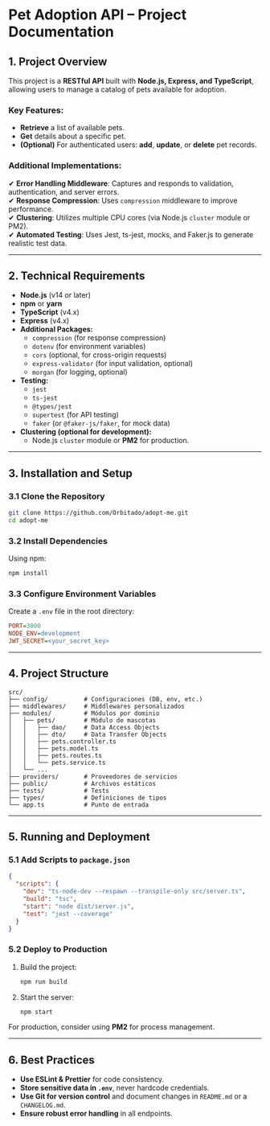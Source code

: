 # Pet Adoption API – Project Documentation

## 1. Project Overview

This project is a **RESTful API** built with **Node.js, Express, and TypeScript**, allowing users to manage a catalog of pets available for adoption.

### Key Features:

- **Retrieve** a list of available pets.
- **Get** details about a specific pet.
- **(Optional)** For authenticated users: **add**, **update**, or **delete** pet records.

### Additional Implementations:

✔ **Error Handling Middleware**: Captures and responds to validation, authentication, and server errors.  
✔ **Response Compression**: Uses `compression` middleware to improve performance.  
✔ **Clustering**: Utilizes multiple CPU cores (via Node.js `cluster` module or PM2).  
✔ **Automated Testing**: Uses Jest, ts-jest, mocks, and Faker.js to generate realistic test data.

---

## 2. Technical Requirements

- **Node.js** (v14 or later)
- **npm** or **yarn**
- **TypeScript** (v4.x)
- **Express** (v4.x)
- **Additional Packages:**
  - `compression` (for response compression)
  - `dotenv` (for environment variables)
  - `cors` (optional, for cross-origin requests)
  - `express-validator` (for input validation, optional)
  - `morgan` (for logging, optional)
- **Testing:**
  - `jest`
  - `ts-jest`
  - `@types/jest`
  - `supertest` (for API testing)
  - `faker` (or `@faker-js/faker`, for mock data)
- **Clustering (optional for development):**
  - Node.js `cluster` module or **PM2** for production.

---

## 3. Installation and Setup

### 3.1 Clone the Repository

```bash
git clone https://github.com/Orbitado/adopt-me.git
cd adopt-me
```

### 3.2 Install Dependencies

Using npm:

```bash
npm install
```

### 3.3 Configure Environment Variables

Create a `.env` file in the root directory:

```ini
PORT=3000
NODE_ENV=development
JWT_SECRET=<your_secret_key>
```

---

## 4. Project Structure

```
src/
├── config/          # Configuraciones (DB, env, etc.)
├── middlewares/     # Middlewares personalizados
├── modules/         # Módulos por dominio
│   ├── pets/        # Módulo de mascotas
│   │   ├── dao/     # Data Access Objects
│   │   ├── dto/     # Data Transfer Objects
│   │   ├── pets.controller.ts
│   │   ├── pets.model.ts
│   │   ├── pets.routes.ts
│   │   └── pets.service.ts
│   └── ...
├── providers/       # Proveedores de servicios
├── public/          # Archivos estáticos
├── tests/           # Tests
├── types/           # Definiciones de tipos
└── app.ts           # Punto de entrada
```

---

## 5. Running and Deployment

### 5.1 Add Scripts to `package.json`

```json
{
  "scripts": {
    "dev": "ts-node-dev --respawn --transpile-only src/server.ts",
    "build": "tsc",
    "start": "node dist/server.js",
    "test": "jest --coverage"
  }
}
```

### 5.2 Deploy to Production

1. Build the project:
   ```bash
   npm run build
   ```
2. Start the server:
   ```bash
   npm start
   ```

For production, consider using **PM2** for process management.

---

## 6. Best Practices

- **Use ESLint & Prettier** for code consistency.
- **Store sensitive data in `.env`**, never hardcode credentials.
- **Use Git for version control** and document changes in `README.md` or a `CHANGELOG.md`.
- **Ensure robust error handling** in all endpoints.
